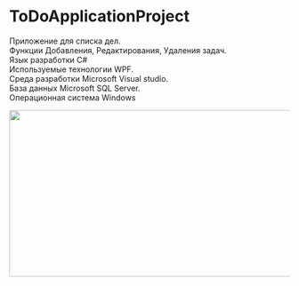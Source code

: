 # ToDoApplicationProject
Приложение для списка дел. <br />
Функции Добавления, Редактирования, Удаления задач.<br />
Язык разработки C# <br />
Используемые технологии WPF.<br />
Среда разработки  Microsoft Visual studio.<br />
База данных Microsoft SQL Server.<br />
Операционная система Windows
<div align="center">
  <img src="https://media.giphy.com/media/dWesBcTLavkZuG35MI/giphy.gif" width="600" height="300"/>
</div>
